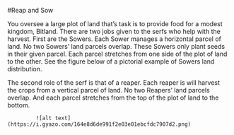 #Reap and Sow

  You oversee a large plot of land that’s task is to provide food for a modest kingdom, Bitland.
There are two jobs given to the serfs who help with the harvest. First are the Sowers. Each Sower
manages a horizontal parcel of land. No two Sowers’ land parcels overlap. These Sowers only
plant seeds in their given parcel. Each parcel stretches from one side of the plot of land to the
other. See the figure below of a pictorial example of Sowers land distribution.  
  
  The second role of the serf is that of a reaper. Each reaper is will harvest the crops from a
vertical parcel of land. No two Reapers’ land parcels overlap. And each parcel stretches from the
top of the plot of land to the bottom. 

             ![alt text](https://i.gyazo.com/164e8d6de991f2e03e01ebcfdc7907d2.png)
